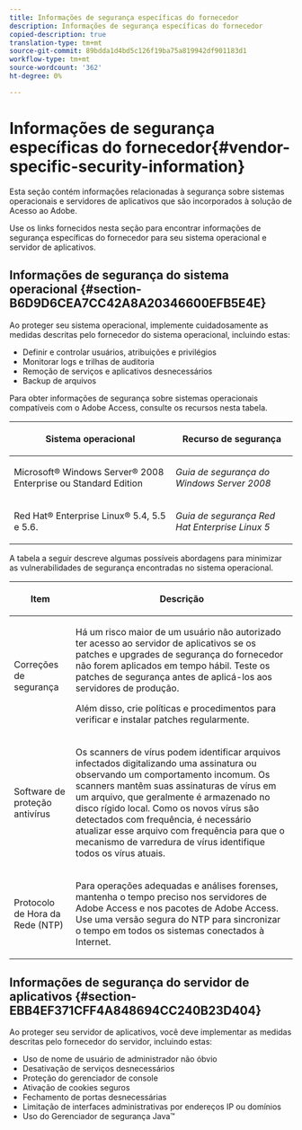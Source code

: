 ```yaml
---
title: Informações de segurança específicas do fornecedor
description: Informações de segurança específicas do fornecedor
copied-description: true
translation-type: tm+mt
source-git-commit: 89bdda1d4bd5c126f19ba75a819942df901183d1
workflow-type: tm+mt
source-wordcount: '362'
ht-degree: 0%

---
```



# Informações de segurança específicas do fornecedor{#vendor-specific-security-information}

Esta seção contém informações relacionadas à segurança sobre sistemas operacionais e servidores de aplicativos que são incorporados à solução de Acesso ao Adobe.

Use os links fornecidos nesta seção para encontrar informações de segurança específicas do fornecedor para seu sistema operacional e servidor de aplicativos.

## Informações de segurança do sistema operacional {#section-B6D9D6CEA7CC42A8A20346600EFB5E4E}

Ao proteger seu sistema operacional, implemente cuidadosamente as medidas descritas pelo fornecedor do sistema operacional, incluindo estas:

* Definir e controlar usuários, atribuições e privilégios
* Monitorar logs e trilhas de auditoria
* Remoção de serviços e aplicativos desnecessários
* Backup de arquivos

Para obter informações de segurança sobre sistemas operacionais compatíveis com o Adobe Access, consulte os recursos nesta tabela.

<table frame="all" colsep="1" rowsep="1" class="+ topic/table adobe-d/table " id="table-ugl-kjz-n4"> 
 <thead class="- topic/thead "> 
  <tr rowsep="1" class="- topic/row "> 
   <th colname="1" class="- topic/entry entry"> <p class="- topic/p ">Sistema operacional </p> </th> 
   <th colname="2" class="- topic/entry entry"> <p class="- topic/p ">Recurso de segurança </p> </th> 
  </tr> 
 </thead>
 <tbody class="- topic/tbody "> 
  <tr rowsep="1" class="- topic/row "> 
   <td colname="1" class="- topic/entry "> <p class="- topic/p ">Microsoft® Windows Server® 2008 Enterprise ou Standard Edition </p> </td> 
   <td colname="2" class="- topic/entry "> <p class="- topic/p "><i class="+ topic/ph hi-d/i ">Guia de segurança do Windows Server 2008</i> </p> </td> 
  </tr> 
  <tr rowsep="0" class="- topic/row "> 
   <td colname="1" class="- topic/entry "> <p class="- topic/p ">Red Hat® Enterprise Linux® 5.4, 5.5 e 5.6. </p> </td> 
   <td colname="2" class="- topic/entry "> <p class="- topic/p "><i class="+ topic/ph hi-d/i ">Guia de segurança Red Hat Enterprise Linux 5</i> </p> </td> 
  </tr> 
 </tbody> 
</table>

A tabela a seguir descreve algumas possíveis abordagens para minimizar as vulnerabilidades de segurança encontradas no sistema operacional.

<table frame="all" colsep="1" rowsep="1" class="+ topic/table adobe-d/table " id="table-whl-kjz-n4"> 
 <thead class="- topic/thead "> 
  <tr rowsep="1" class="- topic/row "> 
   <th colname="1" class="- topic/entry entry"> <p class="- topic/p ">Item </p> </th> 
   <th colname="2" class="- topic/entry entry"> <p class="- topic/p ">Descrição </p> </th> 
  </tr> 
 </thead>
 <tbody class="- topic/tbody "> 
  <tr rowsep="1" class="- topic/row "> 
   <td colname="1" class="- topic/entry "> <p class="- topic/p ">Correções de segurança </p> </td> 
   <td colname="2" class="- topic/entry "> <p class="- topic/p ">Há um risco maior de um usuário não autorizado ter acesso ao servidor de aplicativos se os patches e upgrades de segurança do fornecedor não forem aplicados em tempo hábil. Teste os patches de segurança antes de aplicá-los aos servidores de produção. </p> <p class="- topic/p ">Além disso, crie políticas e procedimentos para verificar e instalar patches regularmente. </p> </td> 
  </tr> 
  <tr rowsep="1" class="- topic/row "> 
   <td colname="1" class="- topic/entry "> <p class="- topic/p ">Software de proteção antivírus </p> </td> 
   <td colname="2" class="- topic/entry "> <p class="- topic/p ">Os scanners de vírus podem identificar arquivos infectados digitalizando uma assinatura ou observando um comportamento incomum. Os scanners mantêm suas assinaturas de vírus em um arquivo, que geralmente é armazenado no disco rígido local. Como os novos vírus são detectados com frequência, é necessário atualizar esse arquivo com frequência para que o mecanismo de varredura de vírus identifique todos os vírus atuais. </p> </td> 
  </tr> 
  <tr rowsep="0" class="- topic/row "> 
   <td colname="1" class="- topic/entry "> <p class="- topic/p ">Protocolo de Hora da Rede (NTP) </p> </td> 
   <td colname="2" class="- topic/entry "> <p class="- topic/p ">Para operações adequadas e análises forenses, mantenha o tempo preciso nos servidores de Adobe Access e nos pacotes de Adobe Access. Use uma versão segura do NTP para sincronizar o tempo em todos os sistemas conectados à Internet. </p> </td> 
  </tr> 
 </tbody> 
</table>

## Informações de segurança do servidor de aplicativos {#section-EBB4EF371CFF4A848694CC240B23D404}

Ao proteger seu servidor de aplicativos, você deve implementar as medidas descritas pelo fornecedor do servidor, incluindo estas:

* Uso de nome de usuário de administrador não óbvio
* Desativação de serviços desnecessários
* Proteção do gerenciador de console
* Ativação de cookies seguros
* Fechamento de portas desnecessárias
* Limitação de interfaces administrativas por endereços IP ou domínios
* Uso do Gerenciador de segurança Java™

